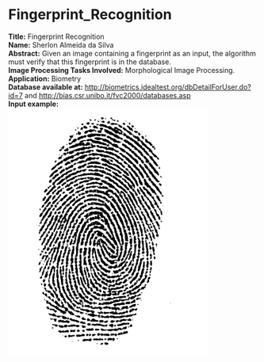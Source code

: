# Fingerprint_Recognition

**Title:** Fingerprint Recognition <br>
**Name:** Sherlon Almeida da Silva <br>
**Abstract:** Given an image containing a fingerprint as an input, the algorithm must verify that this fingerprint is in the database.<br>
**Image Processing Tasks Involved:** Morphological Image Processing.<br>
**Application:** Biometry<br>
**Database available at:** http://biometrics.idealtest.org/dbDetailForUser.do?id=7
and http://bias.csr.unibo.it/fvc2000/databases.asp <br>
**Input example:**<br>
![image text](https://github.com/SherlonAlmeida/Fingerprint_Recognition/blob/master/Bin03.jpg)
